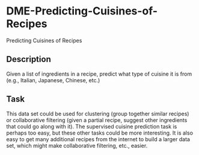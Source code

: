 # DME-Predicting-Cuisines-of-Recipes
Predicting Cuisines of Recipes

## Description
Given a list of ingredients in a recipe, predict what type of cuisine it is from (e.g., Italian, Japanese, Chinese, etc.)

## Task
This data set could be used for clustering (group together similar recipes) or collaborative filtering (given a partial recipe, suggest other ingredients that could go along with it). The supervised cuisine prediction task is perhaps too easy, but these other tasks could be more interesting. It is also easy to get many additional recipes from the internet to build a larger data set, which might make collaborative filtering, etc., easier.
